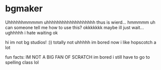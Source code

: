 # bgmaker
Uhhhhhhmmmmm
uhhhhhhhhhhhhhhhhhhh
thus is wierd... hmmmmm
uh can someone tell me how to use this?
okkkkkkk
maybe
ill
just
wait...
ughhhhh i hate waiting ok






hi im not bg studios! :)) totally not
uhhhhh
im bored now
i like hopscotch a lot 



fun facts:
IM NOT A BIG FAN OF SCRATCH
im bored
i still have to go to spelling class lol
